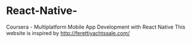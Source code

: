 # React-Native-
Coursera - Multiplatform Mobile App Development with React Native
This website is inspired by http://ferettiyachtssale.com/

